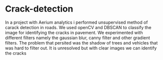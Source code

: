 # Crack-detection
In a project with Aerium analytics i performed unsupervised method of carack detection in roads. We used openCV and DBSCAN to classify the image for identifying the cracks in pavement.
We experimented with different filters namely the gaussian blur, canny filter and other gradient filters.
The problem that persited was the shadow of trees and vehicles that was hard to filter out.
It is unresolved but with clear images we can identify the cracks
